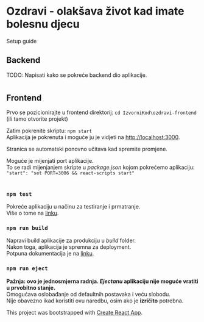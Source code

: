 # Ozdravi - olakšava život kad imate bolesnu djecu 

Setup guide

## Backend

TODO: Napisati kako se pokreće backend dio aplikacije.

#

## Frontend

Prvo se pozicionirajte u frontend direktorij: `cd IzvorniKod\ozdravi-frontend` \
(ili tamo otvorite projekt)

Zatim pokrenite skriptu:
`npm start` \
Aplikacija je pokrenuta i moguće ju je vidjeti na [http://localhost:3000](http://localhost:3000).

Stranica se automatski ponovno učitava kad spremite promjene. 

Moguće je mijenjati port aplikacije. \
To se radi mijenjanjem skripte u *package.json* kojom pokrećemo aplikaciju: \
 `"start": "set PORT=3006 && react-scripts start"`

#

### `npm test`
Pokreće aplikaciju u načinu za testiranje i prmatranje. \
Više o tome na [linku](https://facebook.github.io/create-react-app/docs/running-tests).


### `npm run build`
Napravi build aplikacije za produkciju u *build* folder. \
Nakon toga, aplikacija je spremna za deployment. \
Potpuna dokumentacija je na [linku](https://facebook.github.io/create-react-app/docs/deployment).

### `npm run eject`
**Pažnja: ovo je jednosmjerna radnja. *Ejectanu* aplikaciju nije moguće vratiti u prvobitno stanje.** \
Omogućava oslobađanje od defaultnih postavaka i veću slobodu. \
Nije obavezno ikad koristiti ovu naredbu, osim ako je **izričito** potrebna.


This project was bootstrapped with [Create React App](https://github.com/facebook/create-react-app).